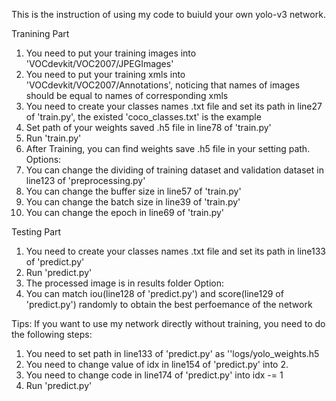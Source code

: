 This is the instruction of using my code to buiuld your own yolo-v3 network.

Tranining Part
1. You need to put your training images into 'VOCdevkit/VOC2007/JPEGImages'
2. You need to put your training xmls into 'VOCdevkit/VOC2007/Annotations', noticing that names of images should be equal to names of corresponding xmls
3. You need to create your classes names .txt file and set its path in line27 of  'train.py', the existed 'coco_classes.txt' is the example
4. Set path of your weights saved .h5 file in line78 of 'train.py' 
5. Run 'train.py'
6. After Training, you can find weights save .h5 file in your setting path.
Options:
1. You can change the dividing of training dataset and validation dataset in line123 of 'preprocessing.py'
2. You can change the buffer size in line57 of 'train.py'
3. You can change the batch size in line39 of 'train.py'
4. You can change the epoch in line69 of 'train.py'

Testing Part
1. You need to create your classes names .txt file and set its path in line133 of 'predict.py'
2. Run 'predict.py'
3. The processed image is in results folder
Option:
1. You can match iou(line128 of 'predict.py') and score(line129 of 'predict.py') randomly to obtain the best perfoemance of the network

Tips:
If you want to use my network directly without training, you need to do the following steps:
1. You need to set path in line133 of 'predict.py' as ''logs/yolo_weights.h5 
1. You need to change value of idx in line154 of 'predict.py' into 2.
2. You need to change code in line174 of 'predict.py' into idx -= 1
3. Run 'predict.py'